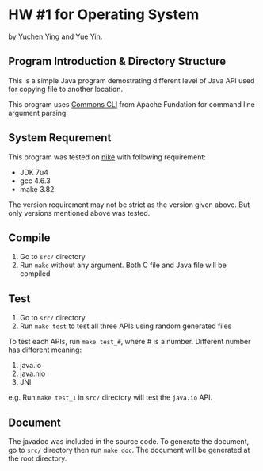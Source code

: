 # HW #1 for Operating System

by [Yuchen Ying](yegle@uga.edu) and [Yue Yin](yinyue@uga.edu).

## Program Introduction & Directory Structure

This is a simple Java program demostrating different level of Java API used for copying file to another location.

This program uses [Commons CLI](http://commons.apache.org/cli/) from Apache Fundation for command line argument parsing.

## System Requrement

This program was tested on [nike](ssh://nike.cs.uga.edu) with following requirement:

 * JDK 7u4
 * gcc 4.6.3
 * make 3.82

The version requirement may not be strict as the version given above. But only versions mentioned above was tested.

## Compile

 1. Go to `src/` directory
 2. Run `make` without any argument. Both C file and Java file will be compiled

## Test

 1. Go to `src/` directory
 2. Run `make test` to test all three APIs using random generated files

To test each APIs, run `make test_#`, where # is a number. Different number has different meaning:

 1. java.io
 2. java.nio
 3. JNI

e.g. Run `make test_1` in `src/` directory will test the `java.io` API.

## Document

The javadoc was included in the source code. To generate the document, go to `src/` directory then run `make doc`. The document will be generated at the root directory.
